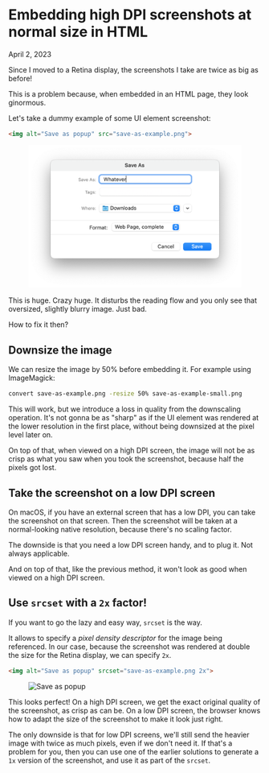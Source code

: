 # Embedding high DPI screenshots at normal size in HTML
April 2, 2023

Since I moved to a Retina display, the screenshots I take are twice as
big as before!

This is a problem because, when embedded in an HTML page, they look
ginormous.

Let's take a dummy example of some UI element screenshot:

```html
<img alt="Save as popup" src="save-as-example.png">
```

<figure class="center">
  <img alt="Save as popup" src="../../img/2023/04/save-as-example.png">
</figure>

This is huge. Crazy huge. It disturbs the reading flow and you only see
that oversized, slightly blurry image. Just bad.

How to fix it then?

## Downsize the image

We can resize the image by 50% before embedding it. For example using
ImageMagick:

```sh
convert save-as-example.png -resize 50% save-as-example-small.png
```

This will work, but we introduce a loss in quality from the downscaling
operation. It's not gonna be as "sharp" as if the UI element was
rendered at the lower resolution in the first place, without being
downsized at the pixel level later on.

On top of that, when viewed on a high DPI screen, the image will not be
as crisp as what you saw when you took the screenshot, because half the
pixels got lost.

## Take the screenshot on a low DPI screen

On macOS, if you have an external screen that has a low DPI, you can
take the screenshot on that screen. Then the screenshot will be taken at
a normal-looking native resolution, because there's no scaling factor.

The downside is that you need a low DPI screen handy, and to plug it.
Not always applicable.

And on top of that, like the previous method, it won't look as good when
viewed on a high DPI screen.

## Use `srcset` with a `2x` factor!

If you want to go the lazy and easy way, `srcset` is the way.

It allows to specify a _pixel density descriptor_ for the image being
referenced. In our case, because the screenshot was rendered at double
the size for the Retina display, we can specify `2x`.

```html
<img alt="Save as popup" srcset="save-as-example.png 2x">
```

<figure class="center">
  <img alt="Save as popup" srcset="../../img/2023/04/save-as-example.png 2x">
</figure>

This looks perfect! On a high DPI screen, we get the exact original
quality of the screenshot, as crisp as can be. On a low DPI screen, the
browser knows how to adapt the size of the screenshot to make it look
just right.

The only downside is that for low DPI screens, we'll still send the
heavier image with twice as much pixels, even if we don't need it. If
that's a problem for you, then you can use one of the earlier solutions
to generate a `1x` version of the screenshot, and use it as part of the
`srcset`.
